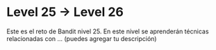 # Level 25 → Level 26
Este es el reto de Bandit nivel 25. En este nivel se aprenderán técnicas relacionadas con ... (puedes agregar tu descripción)
